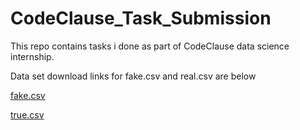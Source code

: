 # CodeClause_Task_Submission
This repo contains tasks i done as part of CodeClause data science internship.


Data set download links for fake.csv and real.csv are below

[fake.csv](https://easyupload.io/yywzz5)

[true.csv](https://easyupload.io/erwsbr)
